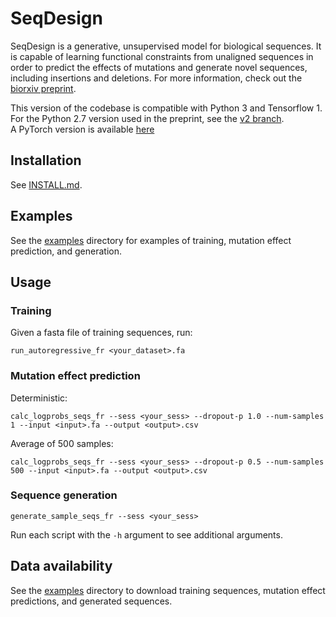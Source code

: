 # SeqDesign

SeqDesign is a generative, unsupervised model for biological sequences.
It is capable of learning functional constraints from unaligned sequences
in order to predict the effects of mutations and generate novel sequences,
including insertions and deletions. For more information, 
check out the [biorxiv preprint](https://doi.org/10.1101/757252).

This version of the codebase is compatible with Python 3 and Tensorflow 1.  
For the Python 2.7 version used in the preprint, see the 
[v2 branch](https://github.com/debbiemarkslab/SeqDesign/tree/v2).  
A PyTorch version is available [here](https://github.com/aaronkollasch/seqdesign-pytorch)

## Installation

See [INSTALL.md](INSTALL.md).

## Examples

See the [examples](examples) directory for examples of
training, mutation effect prediction, and generation.

## Usage

### Training

Given a fasta file of training sequences, run:
```shell script
run_autoregressive_fr <your_dataset>.fa
```

### Mutation effect prediction
Deterministic:
```shell script
calc_logprobs_seqs_fr --sess <your_sess> --dropout-p 1.0 --num-samples 1 --input <input>.fa --output <output>.csv
```

Average of 500 samples:
```shell script
calc_logprobs_seqs_fr --sess <your_sess> --dropout-p 0.5 --num-samples 500 --input <input>.fa --output <output>.csv
```

### Sequence generation
```shell script
generate_sample_seqs_fr --sess <your_sess>
```

Run each script with the `-h` argument to see additional arguments.

## Data availability
See the [examples](examples) directory to download training sequences,
mutation effect predictions, and generated sequences.
